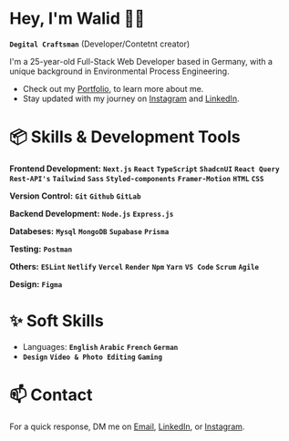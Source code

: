 # Hey, I'm Walid 👋🏼

**`Degital Craftsman`** (Developer/Contetnt creator)

I'm a 25-year-old Full-Stack Web Developer based in Germany, with a unique background in Environmental Process Engineering.

- Check out my [Portfolio](https://walidsportfolio.vercel.app/), to learn more about me.
- Stay updated with my journey on [Instagram](https://www.instagram.com/dev.n.des/) and [LinkedIn](https://www.linkedin.com/in/walid-kouider-ayad).

# 📦 Skills & Development Tools

**Frontend Development:** **`Next.js`** **`React`** **`TypeScript`** **`ShadcnUI`** **`React Query`** **`Rest-API's`** **`Tailwind`** **`Sass`** **`Styled-components`** **`Framer-Motion`** **`HTML`** **`CSS`** 

**Version Control:** **`Git`** **`Github`** **`GitLab`**

**Backend Development:**  **`Node.js`** **`Express.js`**

**Databeses:** **`Mysql`** **`MongoDB`** **`Supabase`** **`Prisma`**

**Testing:** **`Postman`** 

**Others:** **`ESLint`** **`Netlify`** **`Vercel`** **`Render`** **`Npm`** **`Yarn`** **`VS Code`** **`Scrum`** **`Agile`**

**Design:** **`Figma`**

# ✨ Soft Skills
- Languages: **`English`** **`Arabic`** **`French`** **`German`**
- **`Design`** **`Video & Photo Editing`** **`Gaming`**

# 📫 Contact

For a quick response, DM me on [Email](mailto:kouiderayadwalid@gmail.com), [LinkedIn](https://www.linkedin.com/in/walid-kouider-ayad), or [Instagram](https://www.instagram.com/dev.n.des/).

